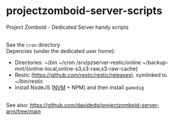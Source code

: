 # projectzomboid-server-scripts
Project Zomboid - Dedicated Server handy scripts 

\
See the `cron` directory
\
Depencies (under the dedicated user home):
- Directories: ~/bin ~/cron /srv/pzserver-restic/online ~/backup-mnt/{online-local,online-s3,s3-raw,s3-raw-cache}
- Restic (https://github.com/restic/restic/releases), symlinked to ~/bin/restic
- install NodeJS ([NVM](https://github.com/nvm-sh/nvm#install--update-script) + NPM) and then install `gamedig`


\
See also: https://github.com/davidedg/projectzomboid-server-arm/tree/main
